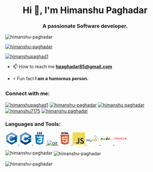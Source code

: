 <h1 align="center">Hi 👋, I'm Himanshu Paghadar</h1>
<h3 align="center">A passionate Software developer.</h3>

<p align="left"> <img src="https://komarev.com/ghpvc/?username=himanshu-paghadar&label=Profile%20views&color=0e75b6&style=flat" alt="himanshu-paghadar" /> </p>

<p align="left"> <a href="https://github.com/ryo-ma/github-profile-trophy"><img src="https://github-profile-trophy.vercel.app/?username=himanshu-paghadar" alt="himanshu-paghadar" /></a> </p>

<p align="left"> <a href="https://twitter.com/himanshupaghad1" target="blank"><img src="https://img.shields.io/twitter/follow/himanshupaghad1?logo=twitter&style=for-the-badge" alt="himanshupaghad1" /></a> </p>

- 📫 How to reach me **hpaghadar85@gmail.com**

- ⚡ Fun fact **I am a humorous person.**

<h3 align="left">Connect with me:</h3>
<p align="left">
<a href="https://twitter.com/himanshupaghad1" target="blank"><img align="center" src="https://raw.githubusercontent.com/rahuldkjain/github-profile-readme-generator/master/src/images/icons/Social/twitter.svg" alt="himanshupaghad1" height="30" width="40" /></a>
<a href="https://linkedin.com/in/himanshu-paghadar" target="blank"><img align="center" src="https://raw.githubusercontent.com/rahuldkjain/github-profile-readme-generator/master/src/images/icons/Social/linked-in-alt.svg" alt="himanshu-paghadar" height="30" width="40" /></a>
<a href="https://stackoverflow.com/users/himanshu paghadar" target="blank"><img align="center" src="https://raw.githubusercontent.com/rahuldkjain/github-profile-readme-generator/master/src/images/icons/Social/stack-overflow.svg" alt="himanshu paghadar" height="30" width="40" /></a>
<a href="https://fb.com/himanshu7175" target="blank"><img align="center" src="https://raw.githubusercontent.com/rahuldkjain/github-profile-readme-generator/master/src/images/icons/Social/facebook.svg" alt="himanshu7175" height="30" width="40" /></a>
<a href="https://instagram.com/himanshu.paghadar" target="blank"><img align="center" src="https://raw.githubusercontent.com/rahuldkjain/github-profile-readme-generator/master/src/images/icons/Social/instagram.svg" alt="himanshu.paghadar" height="30" width="40" /></a>
</p>

<h3 align="left">Languages and Tools:</h3>
<p align="left"> <a href="https://www.cprogramming.com/" target="_blank" rel="noreferrer"> <img src="https://raw.githubusercontent.com/devicons/devicon/master/icons/c/c-original.svg" alt="c" width="40" height="40"/> </a> <a href="https://www.w3schools.com/cpp/" target="_blank" rel="noreferrer"> <img src="https://raw.githubusercontent.com/devicons/devicon/master/icons/cplusplus/cplusplus-original.svg" alt="cplusplus" width="40" height="40"/> </a> <a href="https://www.w3schools.com/css/" target="_blank" rel="noreferrer"> <img src="https://raw.githubusercontent.com/devicons/devicon/master/icons/css3/css3-original-wordmark.svg" alt="css3" width="40" height="40"/> </a> <a href="https://git-scm.com/" target="_blank" rel="noreferrer"> <img src="https://www.vectorlogo.zone/logos/git-scm/git-scm-icon.svg" alt="git" width="40" height="40"/> </a> <a href="https://www.w3.org/html/" target="_blank" rel="noreferrer"> <img src="https://raw.githubusercontent.com/devicons/devicon/master/icons/html5/html5-original-wordmark.svg" alt="html5" width="40" height="40"/> </a> <a href="https://developer.mozilla.org/en-US/docs/Web/JavaScript" target="_blank" rel="noreferrer"> <img src="https://raw.githubusercontent.com/devicons/devicon/master/icons/javascript/javascript-original.svg" alt="javascript" width="40" height="40"/> </a> <a href="https://www.mysql.com/" target="_blank" rel="noreferrer"> <img src="https://raw.githubusercontent.com/devicons/devicon/master/icons/mysql/mysql-original-wordmark.svg" alt="mysql" width="40" height="40"/> </a> <a href="https://nodejs.org" target="_blank" rel="noreferrer"> <img src="https://raw.githubusercontent.com/devicons/devicon/master/icons/nodejs/nodejs-original-wordmark.svg" alt="nodejs" width="40" height="40"/> </a> <a href="https://www.oracle.com/" target="_blank" rel="noreferrer"> <img src="https://raw.githubusercontent.com/devicons/devicon/master/icons/oracle/oracle-original.svg" alt="oracle" width="40" height="40"/> </a> </p>

<p><img align="left" src="https://github-readme-stats.vercel.app/api/top-langs?username=himanshu-paghadar&show_icons=true&locale=en&layout=compact" alt="himanshu-paghadar" /></p>

<p>&nbsp;<img align="center" src="https://github-readme-stats.vercel.app/api?username=himanshu-paghadar&show_icons=true&locale=en" alt="himanshu-paghadar" /></p>

<p><img align="center" src="https://github-readme-streak-stats.herokuapp.com/?user=himanshu-paghadar&" alt="himanshu-paghadar" /></p>
